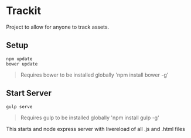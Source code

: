 # Trackit

Project to allow for anyone to track assets.

## Setup

```
npm update
bower update
```

> Requires bower to be installed globally 'npm install bower -g'

## Start Server

```
gulp serve
```

> Requires gulp to be installed globally 'npm install gulp -g'

This starts and node express server with livereload of all .js and .html files